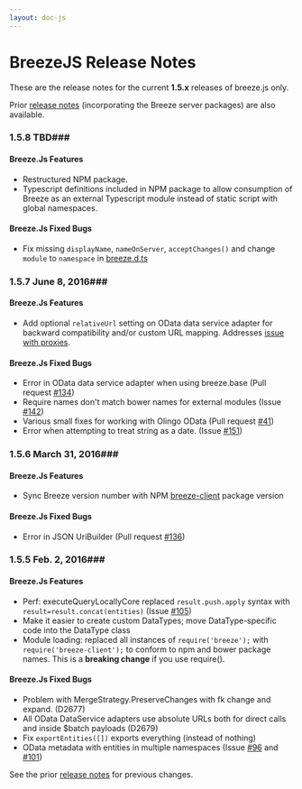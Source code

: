 ```yaml
---
layout: doc-js
---
```

# BreezeJS Release Notes

These are the release notes for the current **1.5.x** releases of breeze.js only.  

Prior [release notes](/doc-main/release-notes) (incorporating the Breeze server packages) are also available.

### <a name="158"></a>1.5.8 <span class="doc-date">TBD</span>###

#### Breeze.Js Features
- Restructured NPM package.
- Typescript definitions included in NPM package to allow consumption of Breeze as an external Typescript module instead of static script with global namespaces.

#### Breeze.Js Fixed Bugs
- Fix missing `displayName`, `nameOnServer`, `acceptChanges()` and change `module` to `namespace` in [breeze.d.ts](https://github.com/Breeze/breeze.js/blob/master/typescript/typescript/breeze.d.ts)

### <a name="157"></a>1.5.7 <span class="doc-date">June 8, 2016</span>###

#### Breeze.Js Features
- Add optional `relativeUrl` setting on OData data service adapter for backward compatibility and/or custom URL mapping.  Addresses [issue with proxies](https://github.com/Breeze/breeze.js/commit/e7cb67e44a12262231c92756f5e3f0d7034f9b21#commitcomment-17408956).

#### Breeze.Js Fixed Bugs
- Error in OData data service adapter when using breeze.base (Pull request [#134](https://github.com/Breeze/breeze.js/pull/134))
- Require names don't match bower names for external modules (Issue [#142](https://github.com/Breeze/breeze.js/issues/142))
- Various small fixes for working with Olingo OData (Pull request [#41](https://github.com/Breeze/breeze.js/pull/41))
- Error when attempting to treat string as a date. (Issue [#151](https://github.com/Breeze/breeze.js/issues/151))

### <a name="156"></a>1.5.6 <span class="doc-date">March 31, 2016</span>###

#### Breeze.Js Features
- Sync Breeze version number with NPM [breeze-client](https://www.npmjs.com/package/breeze-client) package version

#### Breeze.Js Fixed Bugs
- Error in JSON UriBuilder (Pull request [#136](https://github.com/Breeze/breeze.js/pull/136))

### <a name="155"></a>1.5.5 <span class="doc-date">Feb. 2, 2016</span>###

#### Breeze.Js Features
- Perf: executeQueryLocallyCore replaced `result.push.apply` syntax with `result=result.concat(entities)` (Issue [#105](https://github.com/Breeze/breeze.js/issues/101))
- Make it easier to create custom DataTypes; move DataType-specific code into the DataType class
- Module loading: replaced all instances of `require('breeze');` with `require('breeze-client');` to conform to npm and bower package names.  This is a **breaking change** if you use require().

#### Breeze.Js Fixed Bugs
- Problem with MergeStrategy.PreserveChanges with fk change and expand. (D2677)
- All OData DataService adapters use absolute URLs both for direct calls and inside $batch payloads (D2679)
- Fix `exportEntities([])` exports everything (instead of nothing)
- OData metadata with entities in multiple namespaces  (Issue [#96](https://github.com/Breeze/breeze.js/issues/96) and [#101](https://github.com/Breeze/breeze.js/issues/101))

See the prior [release notes](/doc-main/release-notes) for previous changes.